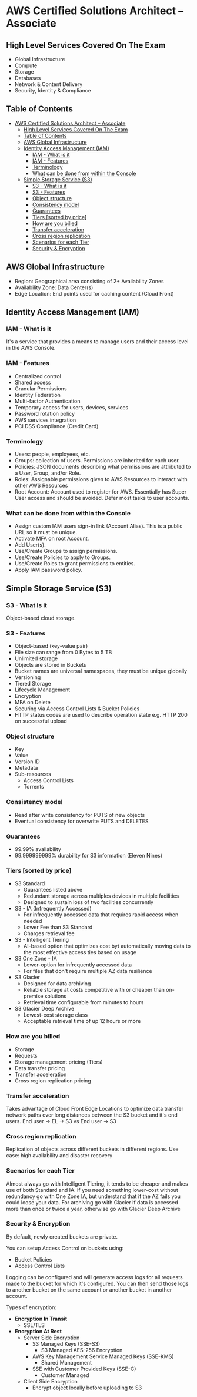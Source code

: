 # AWS Certified Solutions Architect – Associate

## High Level Services Covered On The Exam

- Global Infrastructure
- Compute
- Storage
- Databases
- Network & Content Delivery
- Security, Identity & Compliance

## Table of Contents

- [AWS Certified Solutions Architect – Associate](#aws-certified-solutions-architect--associate)
  - [High Level Services Covered On The Exam](#high-level-services-covered-on-the-exam)
  - [Table of Contents](#table-of-contents)
  - [AWS Global Infrastructure](#aws-global-infrastructure)
  - [Identity Access Management (IAM)](#identity-access-management-iam)
    - [IAM - What is it](#iam---what-is-it)
    - [IAM - Features](#iam---features)
    - [Terminology](#terminology)
    - [What can be done from within the Console](#what-can-be-done-from-within-the-console)
  - [Simple Storage Service (S3)](#simple-storage-service-s3)
    - [S3 - What is it](#s3---what-is-it)
    - [S3 - Features](#s3---features)
    - [Object structure](#object-structure)
    - [Consistency model](#consistency-model)
    - [Guarantees](#guarantees)
    - [Tiers [sorted by price]](#tiers-sorted-by-price)
    - [How are you billed](#how-are-you-billed)
    - [Transfer acceleration](#transfer-acceleration)
    - [Cross region replication](#cross-region-replication)
    - [Scenarios for each Tier](#scenarios-for-each-tier)
    - [Security & Encryption](#security--encryption)

## AWS Global Infrastructure

- Region: Geographical area consisting of 2+ Availability Zones
- Availability Zone: Data Center(s)
- Edge Location: End points used for caching content (Cloud Front)

## Identity Access Management (IAM)

### IAM - What is it

It's a service that provides a means to manage users and their access level in the AWS Console.

### IAM - Features

- Centralized control
- Shared access
- Granular Permissions
- Identity Federation
- Multi-factor Authentication
- Temporary access for users, devices, services
- Password rotation policy
- AWS services integration
- PCI DSS Compliance (Credit Card)

### Terminology

- Users: people, employees, etc.
- Groups: collection of users. Permissions are inherited for each user.
- Policies: JSON documents describing what permissions are attributed to a User, Group, and/or Role.
- Roles: Assignable permissions given to AWS Resources to interact with other AWS Resources
- Root Account: Account used to register for AWS. Essentially has Super User access and should be avoided. Defer most tasks to user accounts.

### What can be done from within the Console

- Assign custom IAM users sign-in link (Account Alias). This is a public URL so it must be unique.
- Activate MFA on root Account.
- Add User(s).
- Use/Create Groups to assign permissions.
- Use/Create Policies to apply to Groups.
- Use/Create Roles to grant permissions to entities.
- Apply IAM password policy.

## Simple Storage Service (S3)

### S3 - What is it

Object-based cloud storage.

### S3 - Features

- Object-based (key-value pair)
- File size can range from 0 Bytes to 5 TB
- Unlimited storage
- Objects are stored in Buckets
- Bucket names are universal namespaces, they must be unique globally
- Versioning
- Tiered Storage
- Lifecycle Management
- Encryption
- MFA on Delete
- Securing via Access Control Lists & Bucket Policies
- HTTP status codes are used to describe operation state e.g. HTTP 200 on successful upload

### Object structure

- Key
- Value
- Version ID
- Metadata
- Sub-resources
  - Access Control Lists
  - Torrents

### Consistency model

- Read after write consistency for PUTS of new objects
- Eventual consistency for overwrite PUTS and DELETES

### Guarantees

- 99.99% availability
- 99.999999999% durability for S3 information (Eleven Nines)

### Tiers [sorted by price]

- S3 Standard
  - Guarantees listed above
  - Redundant storage across multiples devices in multiple facilities
  - Designed to sustain loss of two facilities concurrently
- S3 - IA (Infrequently Accessed)
  - For infrequently accessed data that requires rapid access when needed
  - Lower Fee than S3 Standard
  - Charges retrieval fee
- S3 - Intelligent Tiering
  - AI-based option that optimizes cost byt automatically moving data to the most effective access ties based on usage
- S3 One Zone - IA
  - Lower-option for infrequently accessed data
  - For files that don't require multiple AZ data resilience
- S3 Glacier
  - Designed for data archiving
  - Reliable storage at costs competitive with or cheaper than on-premise solutions
  - Retrieval time configurable from minutes to hours
- S3 Glacier Deep Archive
  - Lowest-cost storage class
  - Acceptable retrieval time of up 12 hours or more

### How are you billed

- Storage
- Requests
- Storage management pricing (Tiers)
- Data transfer pricing
- Transfer acceleration
- Cross region replication pricing
  
### Transfer acceleration

Takes advantage of Cloud Front Edge Locations to optimize data transfer network paths over long distances between the S3 bucket and it's end users. End user -> EL -> S3 vs End user -> S3

### Cross region replication

Replication of objects across different buckets in different regions. Use case: high availability and disaster recovery

### Scenarios for each Tier

Almost always go with Intelligent Tiering, it tends to be cheaper and makes use of both Standard and IA. If you need something lower-cost without redundancy go with One Zone IA, but understand that if the AZ fails you could loose your data. For archiving go with Glacier if data is accessed more than once or twice a year, otherwise go with Glacier Deep Archive

### Security & Encryption

By default, newly created buckets are private.

You can setup Access Control on buckets using:

- Bucket Policies
- Access Control Lists

Logging can be configured and will generate access logs for all requests made to the bucket for which it's configured. You can then send those logs to another bucket on the same account or another bucket in another account.

Types of encryption:

- **Encryption In Transit**
  - SSL/TLS
- **Encryption At Rest**
  - Server Side Encryption
    - S3 Managed Keys (SSE-S3)
      - S3 Managed AES-256 Encryption
    - AWS Key Management Service Managed Keys (SSE-KMS)
      - Shared Management
    - SSE with Customer Provided Keys (SSE-C)
      - Customer Managed
  - Client Side Encryption
    - Encrypt object locally before uploading to S3
